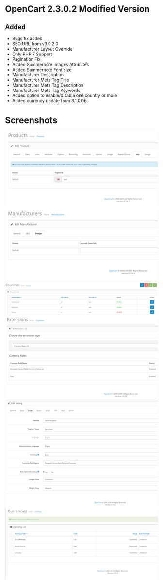 # OpenCart 2.3.0.2 Modified Version

## Added

- Bugs fix added
- SEO URL from v3.0.2.0
- Manufacturer Layout Override
- Only PHP 7 Support
- Pagination Fix
- Added Summernote Images Attributes
- Added Summernote Font size
- Manufacturer Description
- Manufacturer Meta Tag Title
- Manufacturer Meta Tag Description
- Manufacturer Meta Tag Keywords
- Added option to enable/disable one country or more
- Added currency update from 3.1.0.0b

# Screenshots

![](screenshots/seo_url_v3.png)
![](screenshots/manufacturer_layout_override.png)
![](screenshots/enable_disable_country.png)
![](screenshots/currency.png)
![](screenshots/currency_settings.png)
![](screenshots/currency_value.png)
